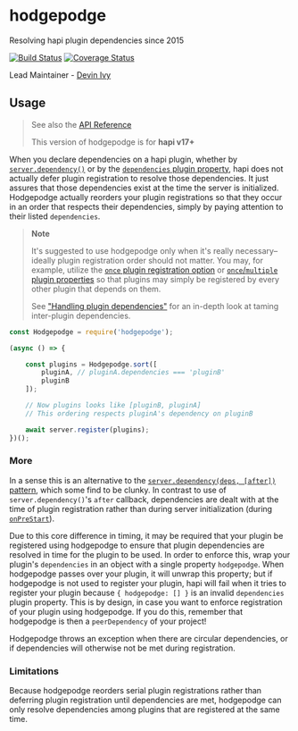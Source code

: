 # hodgepodge

Resolving hapi plugin dependencies since 2015

[![Build Status](https://travis-ci.org/hapipal/hodgepodge.svg?branch=master)](https://travis-ci.org/hapipal/hodgepodge) [![Coverage Status](https://coveralls.io/repos/hapipal/hodgepodge/badge.svg?branch=master&service=github)](https://coveralls.io/github/hapipal/hodgepodge?branch=master)

Lead Maintainer - [Devin Ivy](https://github.com/devinivy)

## Usage
> See also the [API Reference](API.md)
>
> This version of hodgepodge is for **hapi v17+**

When you declare dependencies on a hapi plugin, whether by [`server.dependency()`](https://github.com/hapijs/hapi/blob/master/API.md#server.dependency()) or by the [`dependencies` plugin property](https://github.com/hapijs/hapi/blob/master/API.md#plugins), hapi does not actually defer plugin registration to resolve those dependencies.  It just assures that those dependencies exist at the time the server is initialized.  Hodgepodge actually reorders your plugin registrations so that they occur in an order that respects their dependencies, simply by paying attention to their listed `dependencies`.

> **Note**
>
> It's suggested to use hodgepodge only when it's really necessary– ideally plugin registration order should not matter.  You may, for example, utilize the [`once` plugin registration option](https://github.com/hapijs/hapi/blob/master/API.md#server.register()) or
[`once`/`multiple` plugin properties](https://github.com/hapijs/hapi/blob/master/API.md#plugins) so that plugins may simply be registered by every other plugin that depends on them.
>
> See ["Handling plugin dependencies"](https://hapipal.com/best-practices/handling-plugin-dependencies) for an in-depth look at taming inter-plugin dependencies.

```js
const Hodgepodge = require('hodgepodge');

(async () => {

    const plugins = Hodgepodge.sort([
        pluginA, // pluginA.dependencies === 'pluginB'
        pluginB
    ]);

    // Now plugins looks like [pluginB, pluginA]
    // This ordering respects pluginA's dependency on pluginB

    await server.register(plugins);
})();
```

### More
In a sense this is an alternative to the [`server.dependency(deps, [after])`](https://github.com/hapijs/hapi/blob/master/API.md#server.dependency()) [pattern](API.md#without-hodgepodge), which some find to be clunky.  In contrast to use of `server.dependency()`'s `after` callback, dependencies are dealt with at the time of plugin registration rather than during server initialization (during [`onPreStart`](https://github.com/hapijs/hapi/blob/master/API.md#server.ext())).

Due to this core difference in timing, it may be required that your plugin be registered using hodgepodge to ensure that plugin dependencies are resolved in time for the plugin to be used.  In order to enforce this, wrap your plugin's `dependencies` in an object with a single property `hodgepodge`.  When hodgepodge passes over your plugin, it will unwrap this property; but if hodgepodge is not used to register your plugin, hapi will fail when it tries to register your plugin because `{ hodgepodge: [] }` is an invalid `dependencies` plugin property.  This is by design, in case you want to enforce registration of your plugin using hodgepodge.  If you do this, remember that hodgepodge is then a `peerDependency` of your project!

Hodgepodge throws an exception when there are circular dependencies, or if dependencies will otherwise not be met during registration.

### Limitations
Because hodgepodge reorders serial plugin registrations rather than deferring plugin registration until dependencies are met, hodgepodge can only resolve dependencies among plugins that are registered at the same time.
